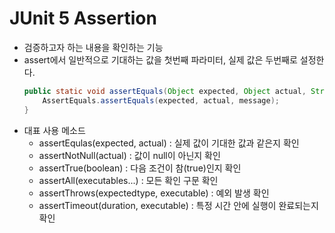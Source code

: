 # JUnit 5 Assertion

- 검증하고자 하는 내용을 확인하는 기능
- assert에서 일반적으로 기대하는 값을 첫번째 파라미터, 실제 값은 두번째로 설정한다.
    ```java
    public static void assertEquals(Object expected, Object actual, String message) {
        AssertEquals.assertEquals(expected, actual, message);
    }
    ```
- 대표 사용 메소드
  - assertEqulas(expected, actual) : 실제 값이 기대한 값과 같은지 확인
  - assertNotNull(actual) : 값이 null이 아닌지 확인
  - assertTrue(boolean) : 다음 조건이 참(true)인지 확인
  - assertAll(executables...) : 모든 확인 구문 확인
  - assertThrows(expectedtype, executable) : 예외 발생 확인
  - assertTimeout(duration, executable) : 특정 시간 안에 실행이 완료되는지 확인
